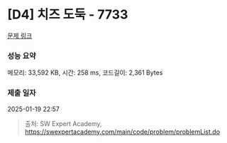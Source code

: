 # [D4] 치즈 도둑 - 7733 

[문제 링크](https://swexpertacademy.com/main/code/problem/problemDetail.do?contestProbId=AWrDOdQqRCUDFARG) 

### 성능 요약

메모리: 33,592 KB, 시간: 258 ms, 코드길이: 2,361 Bytes

### 제출 일자

2025-01-19 22:57



> 출처: SW Expert Academy, https://swexpertacademy.com/main/code/problem/problemList.do